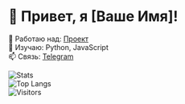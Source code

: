 # 👋 Привет, я [Ваше Имя]!  

🔭 Работаю над: [Проект](ссылка)  
🌱 Изучаю: Python, JavaScript  
📫 Связь: [Telegram](https://t.me/ник)  

![Stats](https://github-readme-stats.vercel.app/api?username=yourname&show_icons=true)  
![Top Langs](https://github-readme-stats.vercel.app/api/top-langs/?username=yourname&layout=compact)  
![Visitors](https://visitor-badge.laobi.icu/badge?page_id=username.username)  

